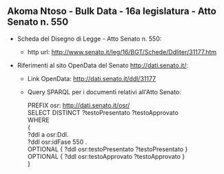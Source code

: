 ## Akoma Ntoso - Bulk Data - 16a legislatura - Atto Senato n. 550 ##

* Scheda del Disegno di Legge - Atto Senato n. 550:
	* http url: http://www.senato.it/leg/16/BGT/Schede/Ddliter/31177.htm

* Riferimenti al sito OpenData del Senato http://dati.senato.it/:
	* Link OpenData: http://dati.senato.it/ddl/31177
	* Query SPARQL per i documenti relativi all'Atto Senato:

        PREFIX osr: <http://dati.senato.it/osr/>  
		SELECT DISTINCT ?testoPresentato ?testoApprovato  
		WHERE  
		{  
		    ?ddl a osr:Ddl.  
		    ?ddl osr:idFase 550 .  
		    OPTIONAL { ?ddl osr:testoPresentato ?testoPresentato }  
		    OPTIONAL { ?ddl osr:testoApprovato ?testoApprovato }  
		}
		